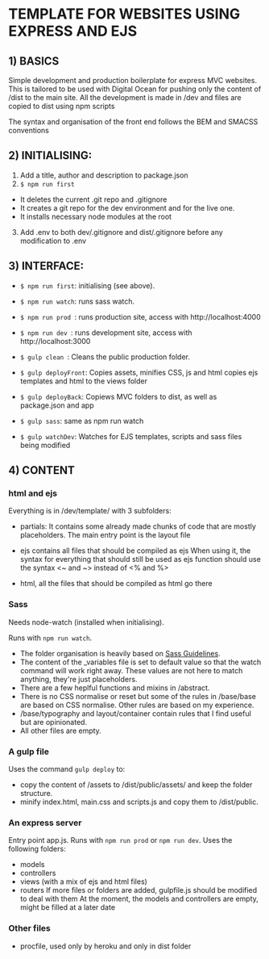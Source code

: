 
# TEMPLATE FOR WEBSITES USING EXPRESS AND EJS





## 1) BASICS
Simple development and production boilerplate for express MVC websites.
This is tailored to be used with Digital Ocean for pushing only the content of /dist to the main site.
All the development is made in /dev and files are copied to dist using npm scripts

The syntax and organisation of the front end follows the BEM and SMACSS conventions





## 2) INITIALISING:

1. Add a title, author and description to package.json
2. `$ npm run first`
- It deletes the current .git repo and .gitignore
- It creates a git repo for the dev environment and for the live one.
- It installs necessary node modules at the root
3. Add .env to both dev/.gitignore and dist/.gitignore before any modification to .env





## 3) INTERFACE:

- `$ npm run first`: initialising (see above).
- `$ npm run watch`: runs sass watch.
- `$ npm run prod `: runs production site, access with http://localhost:4000
- `$ npm run dev `: runs development site, access with http://localhost:3000

- `$ gulp clean `: Cleans the public production folder.
- `$ gulp deployFront`: Copies assets, minifies CSS, js and html copies ejs templates and html to the views folder
- `$ gulp deployBack`: Copiews MVC folders to dist, as well as package.json and app

- `$ gulp sass`: same as npm run watch
- `$ gulp watchDev`: Watches for EJS templates, scripts and sass files being modified





## 4) CONTENT

### html and ejs
Everything is in /dev/template/ with 3 subfolders:
- partials:
It contains some already made chunks of code that are mostly placeholders.
The main entry point is the layout file

- ejs contains all files that should be compiled as ejs
When using it, the syntax for everything that should still be used as ejs function
should use the syntax <~ and ~> instead of <% and %>

- html, all the files that should be compiled as html go there



### Sass
Needs node-watch (installed when initialising).

Runs with `npm run watch`.

- The folder organisation is heavily based on [Sass Guidelines](http://sass-guidelin.es/).
- The content of the _variables file is set to default value so that the watch command will work right away. These values are not here to match anything, they're just placeholders.
- There are a few heplful functions and mixins in /abstract.
- There is no CSS normalise or reset but some of the rules in /base/base are based on CSS normalise. Other rules are based on my experience.
- /base/typography and layout/container contain rules that I find useful but are opinionated.
- All other files are empty.



### A gulp file
Uses the command `gulp deploy` to:
- copy the content of /assets to /dist/public/assets/ and keep the folder structure.
- minify index.html, main.css and scripts.js and copy them to /dist/public.



### An express server
Entry point app.js.
Runs with `npm run prod` or `npm run dev`.
Uses the following folders:
- models
- controllers
- views (with a mix of ejs and html files)
- routers
If more files or folders are added, gulpfile.js should be modified to deal with them
At the moment, the models and controllers are empty, might be filled at a later date



### Other files
- procfile, used only by heroku and only in dist folder

